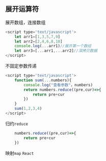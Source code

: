 ## 展开运算符

展开数组，连接数组
``` js
<script type='text/javascript'>
	let arr1=[1,3,5,7,9]
	let arr2=[2,4,6,8,10]
	console.log(...arr1)//展开第一个数组
	let arr3=[...arr1,...arr2]//深拷贝数据
</script>
```

不固定参数传递
```js
<script type='text/javascript'>
	function sum(...numbers){
		console.log("查看参数"，numbers)
		return numbers.reduce((pre,cur)=>{
			return pre+cur	
		})		
	}
	sum(1,2,3,4)
</script>
```

归约`reduce`
```js
	numbers.reduce((pre,cur)=>{
		return pre+cur	
	})		
```

映射`map`
`React`